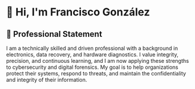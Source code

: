 # 👋 Hi, I'm Francisco González

## 💼 Professional Statement

I am a technically skilled and driven professional with a background in electronics, data recovery, and hardware diagnostics. I value integrity, precision, and continuous learning, and I am now applying these strengths to cybersecurity and digital forensics. My goal is to help organizations protect their systems, respond to threats, and maintain the confidentiality and integrity of their information.

